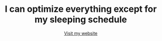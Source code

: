 <h1 align="center">I can optimize everything except for my sleeping schedule</h1>
<p align="center">
  <a href="https://spirosmaggioros.github.io/" target="_blank" align="center">Visit my website</a>
</p>
